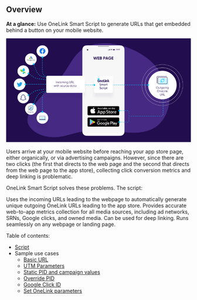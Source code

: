 ## Overview
**At a glance:** Use OneLink Smart Script to generate URLs that get embedded behind a button on your mobile website.

![smart_script_flow](./images/Smart_Script_flow.png "OneLink Smart Script flow")

Users arrive at your mobile website before reaching your app store page, either organically, or via advertising campaigns. However, since there are two clicks (the first that directs to the web page and the second that directs from the web page to the app store), collecting click conversion metrics and deep linking is problematic. 

OneLink Smart Script solves these problems. The script:

Uses the incoming URLs leading to the webpage to automatically generate unique outgoing OneLink URLs leading to the app store. 
Provides accurate web-to-app metrics collection for all media sources, including ad networks, SRNs, Google clicks, and owned media. 
Can be used for deep linking. 
Runs seamlessly on any webpage or landing page.

Table of contents: 
- [Script](scripts/onelink-smart-script.js)
- Sample use cases
  - [Basic URL](https://appsflyersdk.github.io/appsflyer-onelink-smart-script/examples/basic_url.html?af_c=gogo&af_pid=email)
  - [UTM Parameters](https://appsflyersdk.github.io/appsflyer-onelink-smart-script/examples/utm_params.html?utm_source=email&utm_campaign=summer_sale)
  - [Static PID and campaign values](https://appsflyersdk.github.io/appsflyer-onelink-smart-script/examples/static_val.html?af_not_c=gogo&af_not_pid=email) 
  - [Override PID](https://appsflyersdk.github.io/appsflyer-onelink-smart-script/examples/override_pid.html?af_pid=twitter&af_c=big_social)
  - [Google Click ID](https://appsflyersdk.github.io/appsflyer-onelink-smart-script/examples/gclid.html?af_pid=sms&af_c=candles&gclid=1a2b3c)
  - [Set OneLink parameters](https://appsflyersdk.github.io/appsflyer-onelink-smart-script/examples/setters.html?af_c=gogo&af_pid=email)
